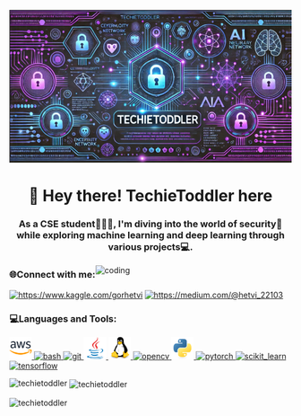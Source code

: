 ![logo](https://github.com/techietoddler/techietoddler/blob/main/banner.png)

<h1 align="center">👋 Hey there! TechieToddler here</h1>
<h3 align="center">As a CSE student👩🏻‍💻, I'm diving into the world of security🔐while exploring machine learning and deep learning through various projects💻.</h3>


<img align="right" alt="coding" width="350" src="https://i.pinimg.com/originals/06/60/ef/0660efe82fa3da42ed56eef013171835.gif">

<h3 align="left">🌐Connect with me:</h3>
<p align="left">
<a href="https://kaggle.com/https://www.kaggle.com/gorhetvi" target="blank"><img align="center" src="https://raw.githubusercontent.com/rahuldkjain/github-profile-readme-generator/master/src/images/icons/Social/kaggle.svg" alt="https://www.kaggle.com/gorhetvi" height="30" width="40" /></a>
<a href="https://medium.com/https://medium.com/@hetvi_22103" target="blank"><img align="center" src="https://raw.githubusercontent.com/rahuldkjain/github-profile-readme-generator/master/src/images/icons/Social/medium.svg" alt="https://medium.com/@hetvi_22103" height="30" width="40" /></a>
</p>

<h3 align="left">💻Languages and Tools:</h3>
<p align="left"> <a href="https://aws.amazon.com" target="_blank" rel="noreferrer"> <img src="https://raw.githubusercontent.com/devicons/devicon/master/icons/amazonwebservices/amazonwebservices-original-wordmark.svg" alt="aws" width="40" height="40"/> </a> <a href="https://www.gnu.org/software/bash/" target="_blank" rel="noreferrer"> <img src="https://www.vectorlogo.zone/logos/gnu_bash/gnu_bash-icon.svg" alt="bash" width="40" height="40"/> </a> <a href="https://git-scm.com/" target="_blank" rel="noreferrer"> <img src="https://www.vectorlogo.zone/logos/git-scm/git-scm-icon.svg" alt="git" width="40" height="40"/> </a> <a href="https://www.java.com" target="_blank" rel="noreferrer"> <img src="https://raw.githubusercontent.com/devicons/devicon/master/icons/java/java-original.svg" alt="java" width="40" height="40"/> </a> <a href="https://www.linux.org/" target="_blank" rel="noreferrer"> <img src="https://raw.githubusercontent.com/devicons/devicon/master/icons/linux/linux-original.svg" alt="linux" width="40" height="40"/> </a> <a href="https://opencv.org/" target="_blank" rel="noreferrer"> <img src="https://www.vectorlogo.zone/logos/opencv/opencv-icon.svg" alt="opencv" width="40" height="40"/> </a> <a href="https://www.python.org" target="_blank" rel="noreferrer"> <img src="https://raw.githubusercontent.com/devicons/devicon/master/icons/python/python-original.svg" alt="python" width="40" height="40"/> </a> <a href="https://pytorch.org/" target="_blank" rel="noreferrer"> <img src="https://www.vectorlogo.zone/logos/pytorch/pytorch-icon.svg" alt="pytorch" width="40" height="40"/> </a> <a href="https://scikit-learn.org/" target="_blank" rel="noreferrer"> <img src="https://upload.wikimedia.org/wikipedia/commons/0/05/Scikit_learn_logo_small.svg" alt="scikit_learn" width="40" height="40"/> </a> <a href="https://www.tensorflow.org" target="_blank" rel="noreferrer"> <img src="https://www.vectorlogo.zone/logos/tensorflow/tensorflow-icon.svg" alt="tensorflow" width="40" height="40"/> </a>

</p>

<p><img align="left" src="https://github-readme-stats.vercel.app/api/top-langs?username=techietoddler&show_icons=true&theme=dark&locale=en&layout=compact" alt="techietoddler" /></p>

<p>&nbsp;<img align="center" src="https://github-readme-stats.vercel.app/api?username=techietoddler&show_icons=true&theme=dark&title_color=9dff8a&text_color=0ad006&hide_border=true&cache_seconds=1800&locale=en" alt="techietoddler" /></p>

<p><img align="center" src="https://github-readme-streak-stats.herokuapp.com/?user=techietoddler&theme=dark" alt="techietoddler" /></p>
